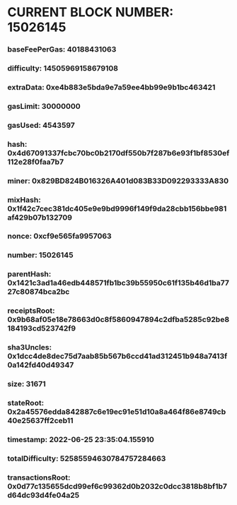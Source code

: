 # CURRENT BLOCK NUMBER: 15026145

### baseFeePerGas: 40188431063
### difficulty: 14505969158679108
### extraData: 0xe4b883e5bda9e7a59ee4bb99e9b1bc463421
### gasLimit: 30000000
### gasUsed: 4543597
### hash: 0x4d67091337fcbc70bc0b2170df550b7f287b6e93f1bf8530ef112e28f0faa7b7
### miner: 0x829BD824B016326A401d083B33D092293333A830
### mixHash: 0x1f42c7cec381dc405e9e9bd9996f149f9da28cbb156bbe981af429b07b132709
### nonce: 0xcf9e565fa9957063
### number: 15026145
### parentHash: 0x1421c3ad1a46edb448571fb1bc39b55950c61f135b46d1ba7727c80874bca2bc
### receiptsRoot: 0x9b68af05e18e78663d0c8f5860947894c2dfba5285c92be8184193cd523742f9
### sha3Uncles: 0x1dcc4de8dec75d7aab85b567b6ccd41ad312451b948a7413f0a142fd40d49347
### size: 31671
### stateRoot: 0x2a45576edda842887c6e19ec91e51d10a8a464f86e8749cb40e25637ff2ceb11
### timestamp: 2022-06-25 23:35:04.155910
### totalDifficulty: 52585594630784757284663
### transactionsRoot: 0x0d77c135655dcd99ef6c99362d0b2032c0dcc3818b8bf1b7d64dc93d4fe04a25
